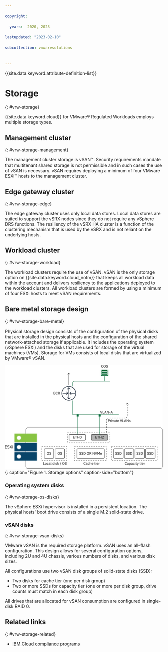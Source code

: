 ```yaml
---

copyright:

  years:  2020, 2023

lastupdated: "2023-02-10"

subcollection: vmwaresolutions


---
```


{{site.data.keyword.attribute-definition-list}}

# Storage
{: #vrw-storage}

{{site.data.keyword.cloud}} for VMware® Regulated Workloads employs multiple storage types.

## Management cluster
{: #vrw-storage-management}

The management cluster storage is vSAN™. Security requirements mandate that multitenant shared storage is not permissible and in such cases the use of vSAN is necessary. vSAN requires deploying a minimum of four VMware ESXi™ hosts to the management cluster.

## Edge gateway cluster
{: #vrw-storage-edge}

The edge gateway cluster uses only local data stores. Local data stores are suited to support the vSRX nodes since they do not require any vSphere DRS functions. The resiliency of the vSRX HA cluster is a function of the clustering mechanism that is used by the vSRX and is not reliant on the underlying hosts.

## Workload cluster
{: #vrw-storage-workload}

The workload clusters require the use of vSAN. vSAN is the only storage option on {{site.data.keyword.cloud_notm}} that keeps all workload data within the account and delivers resiliency to the applications deployed to the workload clusters. All workload clusters are formed by using a minimum of four ESXi hosts to meet vSAN requirements.

## Bare metal storage design
{: #vrw-storage-bare-metal}

Physical storage design consists of the configuration of the physical disks that are installed in the physical hosts and the configuration of the shared network-attached storage if applicable. It includes the operating system (vSphere ESXi) and the disks that are used for storage of the virtual machines (VMs). Storage for VMs consists of local disks that are virtualized by VMware® vSAN.

![Storage options](../../images/vrw-storage-connections.svg "Storage options"){: caption="Figure 1. Storage options" caption-side="bottom"}

### Operating system disks
{: #vrw-storage-os-disks}

The vSphere ESXi hypervisor is installed in a persistent location. The physical hosts' boot drive consists of a single M.2 solid-state drive.

### vSAN disks
{: #vrw-storage-vsan-disks}

VMware vSAN is the required storage platform. vSAN uses an all–flash configuration. This design allows for several configuration options, including 2U and 4U chassis, various numbers of disks, and various disk sizes.

All configurations use two vSAN disk groups of solid-state disks (SSD):
* Two disks for cache tier (one per disk group)
* Two or more SSDs for capacity tier (one or more per disk group, drive counts must match in each disk group)

All drives that are allocated for vSAN consumption are configured in single-disk RAID 0.

## Related links
{: #vrw-storage-related}

* [IBM Cloud compliance programs](https://www.ibm.com/cloud/compliance)
